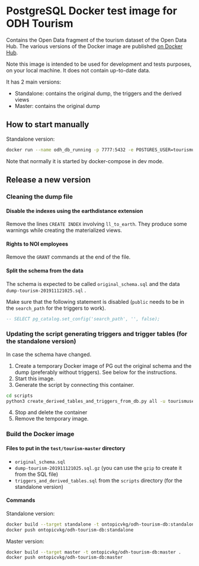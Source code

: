 # PostgreSQL Docker test image for ODH Tourism

Contains the Open Data fragment of the tourism dataset of the Open Data Hub. The various versions of the Docker image are published [on Docker Hub](https://hub.docker.com/r/ontopicvkg/odh-tourism-db).

Note this image is intended to be used for development and tests purposes, on your local machine. It does not contain up-to-date data.

It has 2 main versions:
  - Standalone: contains the original dump, the triggers and the derived views
  - Master: contains the original dump


## How to start manually

Standalone version:
```sh
docker run --name odh_db_running -p 7777:5432 -e POSTGRES_USER=tourismuser -e POSTGRES_PASSWORD=postgres2 -d ontopicvkg/odh-tourism-db:standalone
```

Note that normally it is started by docker-compose in dev mode.

## Release a new version

### Cleaning the dump file

#### Disable the indexes using the earthdistance extension
Remove the lines `CREATE INDEX` involving `ll_to_earth`. They produce some warnings while creating the materialized views.

#### Rights to NOI employees
Remove the `GRANT` commands at the end of the file.

#### Split the schema from the data

The schema is expected to be called `original_schema.sql` and the data `dump-tourism-201911121025.sql` .

Make sure that the following statement is disabled (`public` needs to be in the `search_path` for the triggers to work).
```sql
-- SELECT pg_catalog.set_config('search_path', '', false);
```

### Updating the script generating triggers and trigger tables (for the standalone version)

In case the schema have changed.

  1. Create a temporary Docker image of PG out the original schema and the dump (preferably without triggers). See below for the instructions.
  2. Start this image.
  3. Generate the script by connecting this container.
  ```sh
  cd scripts
  python3 create_derived_tables_and_triggers_from_db.py all -u tourismuser -p postgres2 -h localhost -d tourismuser --port=7777
  ```
  4. Stop and delete the container
  5. Remove the temporary image.


### Build the Docker image

#### Files to put in the `test/tourism-master` directory

* `original_schema.sql`
* `dump-tourism-201911121025.sql.gz` (you can use the `gzip` to create it from the SQL file)
* `triggers_and_derived_tables.sql` from the `scripts` directory (for the standalone version)

#### Commands

Standalone version:
```sh
docker build --target standalone -t ontopicvkg/odh-tourism-db:standalone .
docker push ontopicvkg/odh-tourism-db:standalone
```

Master version:
```sh
docker build --target master -t ontopicvkg/odh-tourism-db:master .
docker push ontopicvkg/odh-tourism-db:master
```
